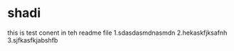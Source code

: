# shadi
this is test conent in teh readme file
1.sdasdasmdnasmdn
2.hekaskfjksafnh
3.sjfkasfkjabshfb

